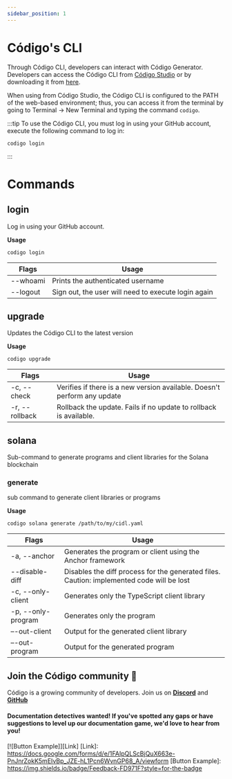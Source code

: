 ```yaml
---
sidebar_position: 1
---
```


# Código's CLI

Through Código CLI, developers can interact with Código Generator. Developers can access
the Código CLI from [Código Studio](https://studio.codigo.ai) or by downloading it
from [here](https://github.com/Codigo-io/platform/releases).

When using from Código Studio, the Código CLI is configured to the PATH of the
web-based environment; thus, you can access it from the terminal by going to Terminal -> New Terminal and typing the
command `codigo`.

:::tip
To use the Código CLI, you must log in using your GitHub account, execute the following command to log in:

```shell
codigo login
```

:::

# Commands

## login

Log in using your GitHub account.

**Usage**

```shell
codigo login
```

| Flags    | Usage                                               |
|----------|-----------------------------------------------------|
| --whoami | Prints the authenticated username                   |
| --logout | Sign out, the user will need to execute login again |

## upgrade

Updates the Código CLI to the latest version

**Usage**

```shell
codigo upgrade
```

| Flags          | Usage                                                                    |
|----------------|--------------------------------------------------------------------------|
| -c, --check    | Verifies if there is a new version available. Doesn't perform any update |
| -r, --rollback | Rollback the update. Fails if no update to rollback is available.        |

## solana

Sub-command to generate programs and client libraries for the Solana blockchain

### generate

sub command to generate client libraries or programs

**Usage**

```shell
codigo solana generate /path/to/my/cidl.yaml
```

| Flags              | Usage                                                                                     |
|--------------------|-------------------------------------------------------------------------------------------|
| -a, --anchor       | Generates the program or client using the Anchor framework                                |
| --disable-diff     | Disables the diff process for the generated files. Caution: implemented code will be lost |
| -c, --only-client  | Generates only the TypeScript client library                                              |
| -p, --only-program | Generates only the program                                                                |
| –-out-client       | Output for the generated client library                                                   |
| –-out-program      | Output for the generated program                                                          |

## Join the Código community 💚

Código is a growing community of developers. Join us on
**[Discord](https://discord.gg/8XHQGS832k)**
and **[GitHub](https://github.com/Codigo-io)**

#### Documentation detectives wanted! If you've spotted any gaps or have suggestions to level up our documentation game, we'd love to hear from you!

[![Button Example]][Link]
[Link]: https://docs.google.com/forms/d/e/1FAIpQLScBjQuX663e-PnJnrZokK5mEIvBp_JZE-hL1Pcn6WvnGP68_A/viewform
[Button Example]: https://img.shields.io/badge/Feedback-FD971F?style=for-the-badge